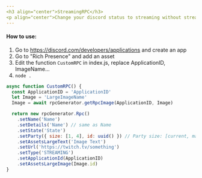 ```yaml
---
<h3 align="center">StreamingRPC</h3>
<p align="center">Change your discord status to streaming without streaming</p>
---
```

#### How to use:
1. Go to https://discord.com/developers/applications and create an app
2. Go to "Rich Presence" and add an asset
3. Edit the function `CustomRPC` in index.js, replace ApplicationID, ImageName...
4. `node .`

```js
async function CustomRPC() {
  const ApplicationID = 'ApplicationID'
  let Image = 'LargeImageName'
  Image = await rpcGenerator.getRpcImage(ApplicationID, Image)

  return new rpcGenerator.Rpc()
    .setName('Name')
    .setDetails('Name') // same as Name
    .setState('State')
    .setParty({ size: [1, 4], id: uuid() }) // Party size: [current, max]
    .setAssetsLargeText('Image Text')
    .setUrl('https://twitch.tv/something')
    .setType('STREAMING')
    .setApplicationId(ApplicationID)
    .setAssetsLargeImage(Image.id)
}
```
